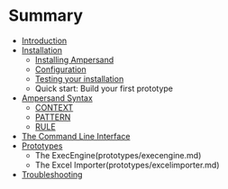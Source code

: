 # Summary

* [Introduction](intro.md)
* [Installation](installation/installation.md)
   * [Installing Ampersand](installation/installing_ampersand.md)
   * [Configuration](installation/configuration.md)
   * [Testing your installation](installation/testing_your_installation.md)
   * Quick start: Build your first prototype
* [Ampersand Syntax](syntax/syntax.md)
   * [CONTEXT](syntax/context.md)
   * [PATTERN](syntax/pattern.md)
   * [RULE](syntax/rule.md)
* [The Command Line Interface](command-line-interface/command-line-interface.md)
* [Prototypes](prototypes/prototypes.md)
   * The ExecEngine(prototypes/execengine.md)
   * The Excel Importer(prototypes/excelimporter.md)
* [Troubleshooting](troubleshooting/troubleshooting.md)

